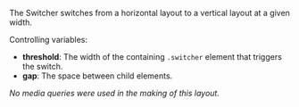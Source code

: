 The Switcher switches from a horizontal layout to a vertical layout at a given width.

Controlling variables:

  - **threshold**: The width of the containing `.switcher` element that triggers the switch.
  - **gap**: The space between child elements.

*No media queries were used in the making of this layout.*
